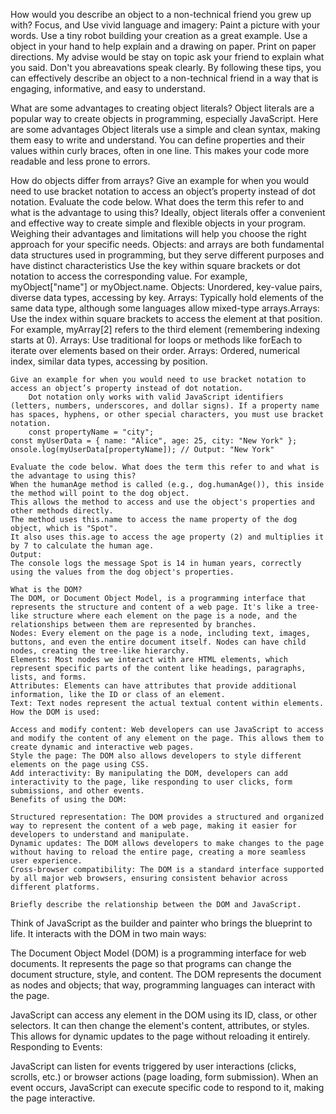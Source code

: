 How would you describe an object to a non-technical friend you grew up with?
    Focus, and Use vivid language and imagery: Paint a picture with your words. Use a tiny robot building your creation as a great example. Use a object in your hand to help explain and a drawing on paper. Print on paper directions.
    My advise would be stay on topic ask your friend to explain what you said. Don't you abreavations speak clearly.  By following these tips, you can effectively describe an object to a non-technical friend in a way that is engaging, informative, and easy to understand. 


What are some advantages to creating object literals?
    Object literals are a popular way to create objects in programming, especially JavaScript. Here are some advantages Object literals use a simple and clean syntax, making them easy to write and understand. You can define properties and their values within curly braces, often in one line. This makes your code more readable and less prone to errors.


How do objects differ from arrays?
        Give an example for when you would need to use bracket notation to access an object’s property instead of dot notation.
        Evaluate the code below. What does the term this refer to and what is the advantage to using this? Ideally, object literals offer a convenient and effective way to create simple and flexible objects in your program. Weighing their advantages and limitations will help you choose the right approach for your specific needs.
        Objects: and arrays are both fundamental data structures used in programming, but they serve different purposes and have distinct characteristics Use the key within square brackets or dot notation to access the corresponding value. For example, myObject["name"] or myObject.name.
        Objects: Unordered, key-value pairs, diverse data types, accessing by key.
        Arrays: Typically hold elements of the same data type, although some languages allow mixed-type arrays.Arrays: Use the index within square brackets to access the element at that position. For example, myArray[2] refers to the third element (remembering indexing starts at 0).
        Arrays: Use traditional for loops or methods like forEach to iterate over elements based on their order. Arrays: Ordered, numerical index, similar data types, accessing by position.

    Give an example for when you would need to use bracket notation to access an object’s property instead of dot notation.
        Dot notation only works with valid JavaScript identifiers (letters, numbers, underscores, and dollar signs). If a property name has spaces, hyphens, or other special characters, you must use bracket notation.
        const propertyName = "city";
    const myUserData = { name: "Alice", age: 25, city: "New York" };
    onsole.log(myUserData[propertyName]); // Output: "New York"

    Evaluate the code below. What does the term this refer to and what is the advantage to using this?
    When the humanAge method is called (e.g., dog.humanAge()), this inside the method will point to the dog object.
    This allows the method to access and use the object's properties and other methods directly.
    The method uses this.name to access the name property of the dog object, which is "Spot".
    It also uses this.age to access the age property (2) and multiplies it by 7 to calculate the human age.
    Output:
    The console logs the message Spot is 14 in human years, correctly using the values from the dog object's properties.    

    What is the DOM?
    The DOM, or Document Object Model, is a programming interface that represents the structure and content of a web page. It's like a tree-like structure where each element on the page is a node, and the relationships between them are represented by branches.
    Nodes: Every element on the page is a node, including text, images, buttons, and even the entire document itself. Nodes can have child nodes, creating the tree-like hierarchy.
    Elements: Most nodes we interact with are HTML elements, which represent specific parts of the content like headings, paragraphs, lists, and forms.
    Attributes: Elements can have attributes that provide additional information, like the ID or class of an element.
    Text: Text nodes represent the actual textual content within elements.
    How the DOM is used:

    Access and modify content: Web developers can use JavaScript to access and modify the content of any element on the page. This allows them to create dynamic and interactive web pages.
    Style the page: The DOM also allows developers to style different elements on the page using CSS.
    Add interactivity: By manipulating the DOM, developers can add interactivity to the page, like responding to user clicks, form submissions, and other events.
    Benefits of using the DOM:

    Structured representation: The DOM provides a structured and organized way to represent the content of a web page, making it easier for developers to understand and manipulate.
    Dynamic updates: The DOM allows developers to make changes to the page without having to reload the entire page, creating a more seamless user experience.
    Cross-browser compatibility: The DOM is a standard interface supported by all major web browsers, ensuring consistent behavior across different platforms.

    Briefly describe the relationship between the DOM and JavaScript.
Think of JavaScript as the builder and painter who brings the blueprint to life. It interacts with the DOM in two main ways:

The Document Object Model (DOM) is a programming interface for web documents. It represents the page so that programs can change the document structure, style, and content. The DOM represents the document as nodes and objects; that way, programming languages can interact with the page.


JavaScript can access any element in the DOM using its ID, class, or other selectors.
It can then change the element's content, attributes, or styles.
This allows for dynamic updates to the page without reloading it entirely.
Responding to Events:

JavaScript can listen for events triggered by user interactions (clicks, scrolls, etc.) or browser actions (page loading, form submission).
When an event occurs, JavaScript can execute specific code to respond to it, making the page interactive.